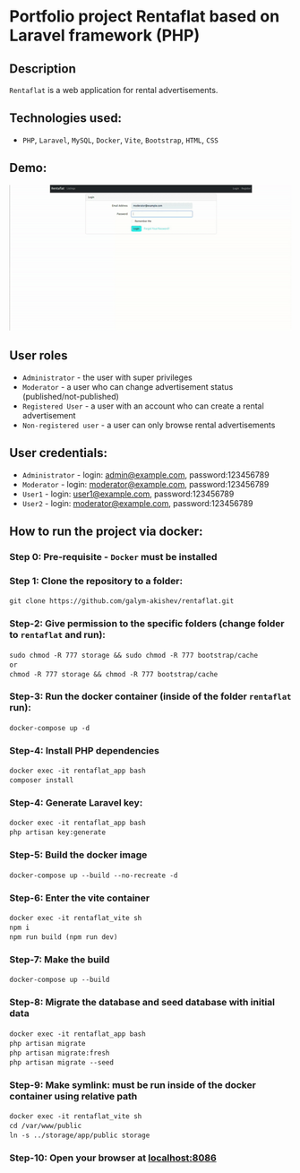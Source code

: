 # Portfolio project Rentaflat based on Laravel framework (PHP)

## Description
`Rentaflat` is a web application for rental advertisements.

## Technologies used:
- `PHP`, `Laravel`, `MySQL`, `Docker`, `Vite`, `Bootstrap`, `HTML`, `CSS`

## Demo:
<img src="/resources/videos/screencast.gif" alt="Demo">

## User roles
- `Administrator` - the user with super privileges
- `Moderator` - a user who can change advertisement status (published/not-published)
- `Registered User` - a user with an account who can create a rental advertisement
- `Non-registered user` - a user can only browse rental advertisements

## User credentials:
- `Administrator` - login: admin@example.com, password:123456789
- `Moderator` - login: moderator@example.com, password:123456789
- `User1` - login: user1@example.com, password:123456789
- `User2` - login: moderator@example.com, password:123456789

## How to run the project via docker:

### Step 0: Pre-requisite - `Docker` must be installed

### Step 1: Clone the repository to a folder:
``` git clone https://github.com/galym-akishev/rentaflat.git ``` 

### Step-2: Give permission to the specific folders (change folder to `rentaflat` and run):
``` sudo chmod -R 777 storage && sudo chmod -R 777 bootstrap/cache ``` <br>
``` or ``` <br>
``` chmod -R 777 storage && chmod -R 777 bootstrap/cache ```

### Step-3: Run the docker container (inside of the folder `rentaflat` run):
``` docker-compose up -d ```

### Step-4: Install PHP dependencies
``` docker exec -it rentaflat_app bash ``` <br>
``` composer install ```

### Step-4: Generate Laravel key:
``` docker exec -it rentaflat_app bash ``` <br>
``` php artisan key:generate ```

### Step-5: Build the docker image
``` docker-compose up --build --no-recreate -d ```

### Step-6: Enter the vite container
``` docker exec -it rentaflat_vite sh ``` <br>
``` npm i ``` <br>
``` npm run build (npm run dev) ``` <br>

### Step-7: Make the build
``` docker-compose up --build ```

### Step-8: Migrate the database and seed database with initial data
``` docker exec -it rentaflat_app bash ``` <br>
``` php artisan migrate ``` <br>
``` php artisan migrate:fresh ``` <br>
``` php artisan migrate --seed ``` <br>

### Step-9: Make symlink: must be run inside of the docker container using relative path
``` docker exec -it rentaflat_vite sh ``` <br>
``` cd /var/www/public ``` <br>
``` ln -s ../storage/app/public storage ```

### Step-10: Open your browser at [localhost:8086](http://localhost:8086)

